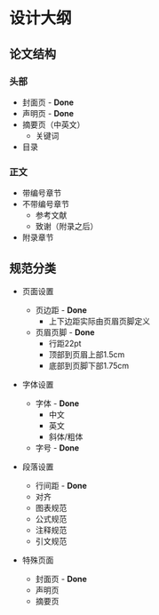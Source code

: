 # 设计大纲

## 论文结构

### 头部

- 封面页 - **Done**
- 声明页 - **Done**
- 摘要页（中英文）
  - 关键词
- 目录

### 正文

- 带编号章节
- 不带编号章节
  - 参考文献
  - 致谢（附录之后）
- 附录章节



## 规范分类

- 页面设置
  - 页边距 - **Done**
    - 上下边距实际由页眉页脚定义
  - 页眉页脚 - **Done**
    - 行距22pt
    - 顶部到页眉上部1.5cm
    - 底部到页脚下部1.75cm
- 字体设置
  - 字体 - **Done**
    - 中文
    - 英文
    - 斜体/粗体
  - 字号 - **Done**

- 段落设置
  - 行间距 - **Done**
  - 对齐
  - 图表规范
  - 公式规范
  - 注释规范
  - 引文规范
- 特殊页面
  - 封面页 - **Done**
  - 声明页
  - 摘要页